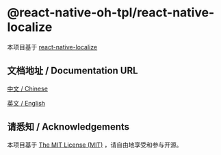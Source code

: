 # @react-native-oh-tpl/react-native-localize

本项目基于 [react-native-localize](https://github.com/zoontek/react-native-localize)

## 文档地址 / Documentation URL

[中文 / Chinese](https://gitee.com/react-native-oh-library/usage-docs/blob/master/zh-cn/react-native-localize.md)

[英文 / English](https://gitee.com/react-native-oh-library/usage-docs/blob/master/zh-en/react-native-localize.md)

## 请悉知 / Acknowledgements

本项目基于 [The MIT License (MIT)](https://github.com/zoontek/react-native-localize/blob/master/LICENSE) ，请自由地享受和参与开源。
